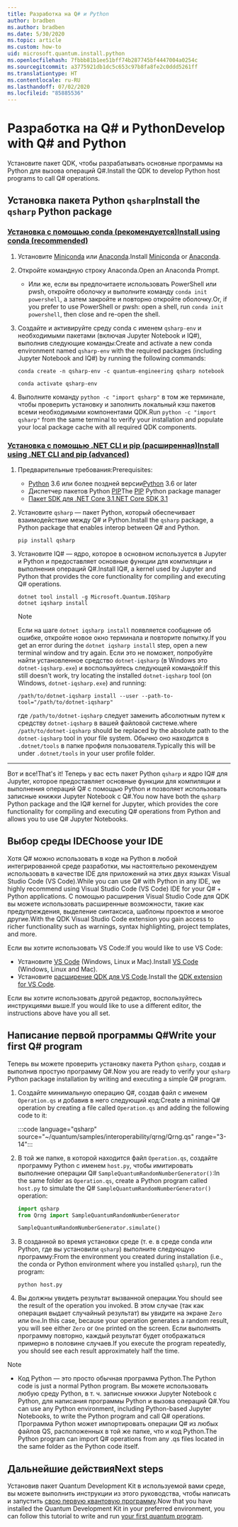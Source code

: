 ```yaml
---
title: Разработка на Q# и Python
author: bradben
ms.author: bradben
ms.date: 5/30/2020
ms.topic: article
ms.custom: how-to
uid: microsoft.quantum.install.python
ms.openlocfilehash: 7fbbb81b1ee51bff74b287745bf4447004a0254c
ms.sourcegitcommit: a3775921db1dc5c653c97b8fa8fe2c0ddd5261ff
ms.translationtype: HT
ms.contentlocale: ru-RU
ms.lasthandoff: 07/02/2020
ms.locfileid: "85885536"
---
```

# <a name="develop-with-q-and-python"></a><span data-ttu-id="3ae6d-102">Разработка на Q# и Python</span><span class="sxs-lookup"><span data-stu-id="3ae6d-102">Develop with Q# and Python</span></span>

<span data-ttu-id="3ae6d-103">Установите пакет QDK, чтобы разрабатывать основные программы на Python для вызова операций Q#.</span><span class="sxs-lookup"><span data-stu-id="3ae6d-103">Install the QDK to develop Python host programs to call Q# operations.</span></span>

## <a name="install-the-qsharp-python-package"></a><span data-ttu-id="3ae6d-104">Установка пакета Python `qsharp`</span><span class="sxs-lookup"><span data-stu-id="3ae6d-104">Install the `qsharp` Python package</span></span>

### <a name="install-using-conda-recommended"></a>[<span data-ttu-id="3ae6d-105">Установка с помощью conda (рекомендуется)</span><span class="sxs-lookup"><span data-stu-id="3ae6d-105">Install using conda (recommended)</span></span>](#tab/tabid-conda)

1. <span data-ttu-id="3ae6d-106">Установите [Miniconda](https://docs.conda.io/en/latest/miniconda.html) или [Anaconda](https://www.anaconda.com/products/individual#Downloads).</span><span class="sxs-lookup"><span data-stu-id="3ae6d-106">Install [Miniconda](https://docs.conda.io/en/latest/miniconda.html) or [Anaconda](https://www.anaconda.com/products/individual#Downloads).</span></span>

1. <span data-ttu-id="3ae6d-107">Откройте командную строку Anaconda.</span><span class="sxs-lookup"><span data-stu-id="3ae6d-107">Open an Anaconda Prompt.</span></span>

   - <span data-ttu-id="3ae6d-108">Или же, если вы предпочитаете использовать PowerShell или pwsh, откройте оболочку и выполните команду `conda init powershell`, а затем закройте и повторно откройте оболочку.</span><span class="sxs-lookup"><span data-stu-id="3ae6d-108">Or, if you prefer to use PowerShell or pwsh: open a shell, run `conda init powershell`, then close and re-open the shell.</span></span>

1. <span data-ttu-id="3ae6d-109">Создайте и активируйте среду conda с именем `qsharp-env` и необходимыми пакетами (включая Jupyter Notebook и IQ#), выполнив следующие команды:</span><span class="sxs-lookup"><span data-stu-id="3ae6d-109">Create and activate a new conda environment named `qsharp-env` with the required packages (including Jupyter Notebook and IQ#) by running the following commands:</span></span>

    ```
    conda create -n qsharp-env -c quantum-engineering qsharp notebook

    conda activate qsharp-env
    ```

1. <span data-ttu-id="3ae6d-110">Выполните команду `python -c "import qsharp"` в том же терминале, чтобы проверить установку и заполнить локальный кэш пакетов всеми необходимыми компонентами QDK.</span><span class="sxs-lookup"><span data-stu-id="3ae6d-110">Run `python -c "import qsharp"` from the same terminal to verify your installation and populate your local package cache with all required QDK components.</span></span>

### <a name="install-using-net-cli-and-pip-advanced"></a>[<span data-ttu-id="3ae6d-111">Установка с помощью .NET CLI и pip (расширенная)</span><span class="sxs-lookup"><span data-stu-id="3ae6d-111">Install using .NET CLI and pip (advanced)</span></span>](#tab/tabid-dotnetcli)

1. <span data-ttu-id="3ae6d-112">Предварительные требования:</span><span class="sxs-lookup"><span data-stu-id="3ae6d-112">Prerequisites:</span></span>

    - <span data-ttu-id="3ae6d-113">[Python](https://www.python.org/downloads/) 3.6 или более поздней версии</span><span class="sxs-lookup"><span data-stu-id="3ae6d-113">[Python](https://www.python.org/downloads/) 3.6 or later</span></span>
    - <span data-ttu-id="3ae6d-114">Диспетчер пакетов Python [PIP](https://pip.pypa.io/en/stable/installing)</span><span class="sxs-lookup"><span data-stu-id="3ae6d-114">The [PIP](https://pip.pypa.io/en/stable/installing) Python package manager</span></span>
    - [<span data-ttu-id="3ae6d-115">Пакет SDK для .NET Core 3.1</span><span class="sxs-lookup"><span data-stu-id="3ae6d-115">.NET Core SDK 3.1</span></span>](https://dotnet.microsoft.com/download/dotnet-core/3.1)


1. <span data-ttu-id="3ae6d-116">Установите `qsharp` — пакет Python, который обеспечивает взаимодействие между Q# и Python.</span><span class="sxs-lookup"><span data-stu-id="3ae6d-116">Install the `qsharp` package, a Python package that enables interop between Q# and Python.</span></span>

    ```
    pip install qsharp
    ```

1. <span data-ttu-id="3ae6d-117">Установите IQ# — ядро, которое в основном используется в Jupyter и Python и предоставляет основные функции для компиляции и выполнения операций Q#.</span><span class="sxs-lookup"><span data-stu-id="3ae6d-117">Install IQ#, a kernel used by Jupyter and Python that provides the core functionality for compiling and executing Q# operations.</span></span>

    ```dotnetcli
    dotnet tool install -g Microsoft.Quantum.IQSharp
    dotnet iqsharp install
    ```

    > [!NOTE]
    > <span data-ttu-id="3ae6d-118">Если на шаге `dotnet iqsharp install` появляется сообщение об ошибке, откройте новое окно терминала и повторите попытку.</span><span class="sxs-lookup"><span data-stu-id="3ae6d-118">If you get an error during the `dotnet iqsharp install` step, open a new terminal window and try again.</span></span>
    > <span data-ttu-id="3ae6d-119">Если это не поможет, попробуйте найти установленное средство `dotnet-iqsharp` (в Windows это `dotnet-iqsharp.exe`) и воспользуйтесь следующей командой:</span><span class="sxs-lookup"><span data-stu-id="3ae6d-119">If this still doesn't work, try locating the installed `dotnet-iqsharp` tool (on Windows, `dotnet-iqsharp.exe`) and running:</span></span>
    > ```
    > /path/to/dotnet-iqsharp install --user --path-to-tool="/path/to/dotnet-iqsharp"
    > ```
    > <span data-ttu-id="3ae6d-120">где `/path/to/dotnet-iqsharp` следует заменить абсолютным путем к средству `dotnet-iqsharp` в вашей файловой системе.</span><span class="sxs-lookup"><span data-stu-id="3ae6d-120">where `/path/to/dotnet-iqsharp` should be replaced by the absolute path to the `dotnet-iqsharp` tool in your file system.</span></span>
    > <span data-ttu-id="3ae6d-121">Обычно оно находится в `.dotnet/tools` в папке профиля пользователя.</span><span class="sxs-lookup"><span data-stu-id="3ae6d-121">Typically this will be under `.dotnet/tools` in your user profile folder.</span></span>
    
***

<span data-ttu-id="3ae6d-122">Вот и все!</span><span class="sxs-lookup"><span data-stu-id="3ae6d-122">That's it!</span></span> <span data-ttu-id="3ae6d-123">Теперь у вас есть пакет Python `qsharp` и ядро IQ# для Jupyter, которое предоставляет основные функции для компиляции и выполнения операций Q# с помощью Python и позволяет использовать записные книжки Jupyter Notebook с Q#.</span><span class="sxs-lookup"><span data-stu-id="3ae6d-123">You now have both the `qsharp` Python package and the IQ# kernel for Jupyter, which provides the core functionality for compiling and executing Q# operations from Python and allows you to use Q# Jupyter Notebooks.</span></span>

## <a name="choose-your-ide"></a><span data-ttu-id="3ae6d-124">Выбор среды IDE</span><span class="sxs-lookup"><span data-stu-id="3ae6d-124">Choose your IDE</span></span>

<span data-ttu-id="3ae6d-125">Хотя Q# можно использовать в коде на Python в любой интегрированной среде разработки, мы настоятельно рекомендуем использовать в качестве IDE для приложений на этих двух языках Visual Studio Code (VS Code).</span><span class="sxs-lookup"><span data-stu-id="3ae6d-125">While you can use Q# with Python in any IDE, we highly recommend using Visual Studio Code (VS Code) IDE for your Q# + Python applications.</span></span> <span data-ttu-id="3ae6d-126">С помощью расширения Visual Studio Code для QDK вы можете использовать расширенные возможности, такие как предупреждения, выделение синтаксиса, шаблоны проектов и многое другие.</span><span class="sxs-lookup"><span data-stu-id="3ae6d-126">With the QDK Visual Studio Code extension you gain access to richer functionality such as warnings, syntax highlighting, project templates, and more.</span></span>

<span data-ttu-id="3ae6d-127">Если вы хотите использовать VS Code:</span><span class="sxs-lookup"><span data-stu-id="3ae6d-127">If you would like to use VS Code:</span></span>

- <span data-ttu-id="3ae6d-128">Установите [VS Code](https://code.visualstudio.com/download) (Windows, Linux и Mac).</span><span class="sxs-lookup"><span data-stu-id="3ae6d-128">Install [VS Code](https://code.visualstudio.com/download) (Windows, Linux and Mac).</span></span>
- <span data-ttu-id="3ae6d-129">Установите [расширение QDK для VS Code](https://marketplace.visualstudio.com/items?itemName=quantum.quantum-devkit-vscode).</span><span class="sxs-lookup"><span data-stu-id="3ae6d-129">Install the [QDK extension for VS Code](https://marketplace.visualstudio.com/items?itemName=quantum.quantum-devkit-vscode).</span></span>

<span data-ttu-id="3ae6d-130">Если вы хотите использовать другой редактор, воспользуйтесь инструкциями выше.</span><span class="sxs-lookup"><span data-stu-id="3ae6d-130">If you would like to use a different editor, the instructions above have you all set.</span></span>

## <a name="write-your-first-q-program"></a><span data-ttu-id="3ae6d-131">Написание первой программы Q#</span><span class="sxs-lookup"><span data-stu-id="3ae6d-131">Write your first Q# program</span></span>

<span data-ttu-id="3ae6d-132">Теперь вы можете проверить установку пакета Python `qsharp`, создав и выполнив простую программу Q#.</span><span class="sxs-lookup"><span data-stu-id="3ae6d-132">Now you are ready to verify your `qsharp` Python package installation by writing and executing a simple Q# program.</span></span>

1. <span data-ttu-id="3ae6d-133">Создайте минимальную операцию Q#, создав файл с именем `Operation.qs` и добавив в него следующий код:</span><span class="sxs-lookup"><span data-stu-id="3ae6d-133">Create a minimal Q# operation by creating a file called `Operation.qs` and adding the following code to it:</span></span>

    :::code language="qsharp" source="~/quantum/samples/interoperability/qrng/Qrng.qs" range="3-14":::

1. <span data-ttu-id="3ae6d-134">В той же папке, в которой находится файл `Operation.qs`, создайте программу Python с именем `host.py`, чтобы имитировать выполнение операции Q# `SampleQuantumRandomNumberGenerator()`:</span><span class="sxs-lookup"><span data-stu-id="3ae6d-134">In the same folder as `Operation.qs`, create a Python program called `host.py` to simulate the Q# `SampleQuantumRandomNumberGenerator()` operation:</span></span>

    ```python
    import qsharp
    from Qrng import SampleQuantumRandomNumberGenerator

    SampleQuantumRandomNumberGenerator.simulate()
    ```

1. <span data-ttu-id="3ae6d-135">В созданной во время установки среде (т. е. в среде conda или Python, где вы установили `qsharp`) выполните следующую программу:</span><span class="sxs-lookup"><span data-stu-id="3ae6d-135">From the environment you created during installation (i.e., the conda or Python environment where you installed `qsharp`), run the program:</span></span>

    ```
    python host.py
    ```

1. <span data-ttu-id="3ae6d-136">Вы должны увидеть результат вызванной операции.</span><span class="sxs-lookup"><span data-stu-id="3ae6d-136">You should see the result of the operation you invoked.</span></span> <span data-ttu-id="3ae6d-137">В этом случае (так как операция выдает случайный результат) вы увидите на экране `Zero` или `One`.</span><span class="sxs-lookup"><span data-stu-id="3ae6d-137">In this case, because your operation generates a random result, you will see either `Zero` or `One` printed on the screen.</span></span> <span data-ttu-id="3ae6d-138">Если выполнять программу повторно, каждый результат будет отображаться примерно в половине случаев.</span><span class="sxs-lookup"><span data-stu-id="3ae6d-138">If you execute the program repeatedly, you should see each result approximately half the time.</span></span>

> [!NOTE]
> * <span data-ttu-id="3ae6d-139">Код Python — это просто обычная программа Python.</span><span class="sxs-lookup"><span data-stu-id="3ae6d-139">The Python code is just a normal Python program.</span></span> <span data-ttu-id="3ae6d-140">Вы можете использовать любую среду Python, в т. ч. записные книжки Jupyter Notebook с Python, для написания программы Python и вызова операций Q#.</span><span class="sxs-lookup"><span data-stu-id="3ae6d-140">You can use any Python environment, including Python-based Jupyter Notebooks, to write the Python program and call Q# operations.</span></span> <span data-ttu-id="3ae6d-141">Программа Python может импортировать операции Q# из любых файлов QS, расположенных в той же папке, что и код Python.</span><span class="sxs-lookup"><span data-stu-id="3ae6d-141">The Python program can import Q# operations from any .qs files located in the same folder as the Python code itself.</span></span>

## <a name="next-steps"></a><span data-ttu-id="3ae6d-142">Дальнейшие действия</span><span class="sxs-lookup"><span data-stu-id="3ae6d-142">Next steps</span></span>

<span data-ttu-id="3ae6d-143">Установив пакет Quantum Development Kit в используемой вами среде, вы можете выполнить инструкции из этого руководства, чтобы написать и запустить [свою первую квантовую программу](xref:microsoft.quantum.quickstarts.qrng).</span><span class="sxs-lookup"><span data-stu-id="3ae6d-143">Now that you have installed the Quantum Development Kit in your preferred environment, you can follow this tutorial to write and run [your first quantum program](xref:microsoft.quantum.quickstarts.qrng).</span></span>
